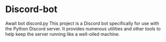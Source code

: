 # Discord-bot
Await bot discord.py
This project is a Discord bot specifically for use with the Python Discord server. 
It provides numerous utilities and other tools to help keep the server running like a well-oiled machine.
